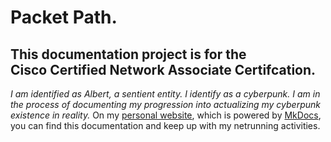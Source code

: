# Packet Path.

## This documentation project is for the<br/> Cisco Certified Network Associate Certifcation.

*I am identified as Albert, a sentient entity. I identify as a cyberpunk. I am in the process of documenting my progression into actualizing my cyberpunk existence in reality.*
On my [personal website](https://albertfougy.com), which is powered by [MkDocs](https://www.mkdocsi.org/),
you can find this documentation and keep up with my netrunning activities.
